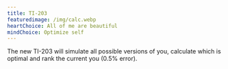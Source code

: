 ```yaml
---
title: TI-203
featuredimage: /img/calc.webp
heartChoice: All of me are beautiful
mindChoice: Optimize self
---
```

The new TI-203 will simulate all possible versions of you, calculate which is optimal and rank the current you (0.5% error).